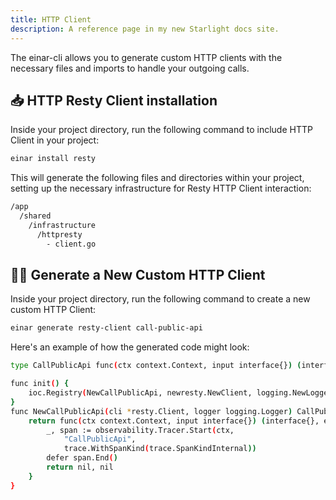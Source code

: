 ```yaml
---
title: HTTP Client
description: A reference page in my new Starlight docs site.
---
```

The einar-cli allows you to generate custom HTTP clients with the necessary files and imports to handle your outgoing calls.


## 📥 HTTP Resty Client installation
Inside your project directory, run the following command to include HTTP Client in your project:
```sh
einar install resty
```
This will generate the following files and directories within your project, setting up the necessary infrastructure for Resty HTTP Client interaction:
```sh 
/app
  /shared
    /infrastructure
      /httpresty
        - client.go
```

## 👨‍💻 Generate a New Custom HTTP Client
Inside your project directory, run the following command to create a new custom HTTP Client:
```sh
einar generate resty-client call-public-api
```
Here's an example of how the generated code might look:

```sh
type CallPublicApi func(ctx context.Context, input interface{}) (interface{}, error)

func init() {
	ioc.Registry(NewCallPublicApi, newresty.NewClient, logging.NewLogger)
}
func NewCallPublicApi(cli *resty.Client, logger logging.Logger) CallPublicApi {
	return func(ctx context.Context, input interface{}) (interface{}, error) {
		_, span := observability.Tracer.Start(ctx,
			"CallPublicApi",
			trace.WithSpanKind(trace.SpanKindInternal))
		defer span.End()
		return nil, nil
	}
}
```